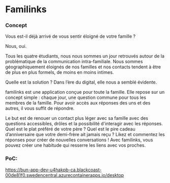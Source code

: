 # Familinks

### Concept 

Vous est-il déjà arrivé de vous sentir éloigné de votre famille ?

Nous, oui. 

Tous les quatre étudiants, nous nous sommes un jour retrouvés autour de la problématique de la communication intra-familiale. Nous sommes géographiquement éloignés de nos familles et nos contacts tendent à être de plus en plus formels, de moins en moins intimes.

Quelle est la solution ? Dans l’ère du digital, elle nous a semblé évidente.

familinks est une application conçue pour toute la famille. Elle repose sur un concept simple : chaque jour, une question commune pour tous les membres de la famille. Pour avoir accès aux réponses des uns et des autres, il vous suffit de répondre.

Le but est de renouer un contact plus léger avec sa famille avec des questions accessibles, drôles et la possibilité d'interagir avec les réponses. Quel est le plat préféré de votre père ? Quel est le pire cadeau d’anniversaire que votre demi-frère ait jamais reçu ? Likez et commentez les réponses pour créer de nouvelles conversations ! Avec familinks, vous pouvez créer une habitude qui resserre les liens avec vos proches. 

### PoC: 
https://bun-app-dev-u4hakpb-ca.blackcoast-00de81f0.swedencentral.azurecontainerapps.io/desktop

